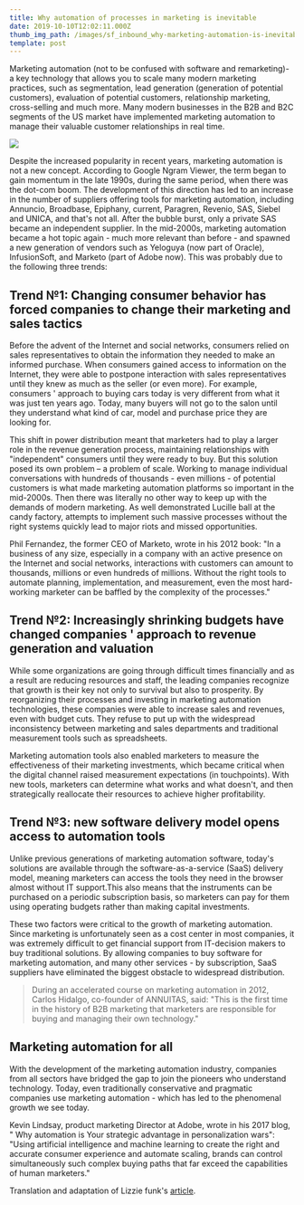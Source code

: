 ```yaml
---
title: Why automation of processes in marketing is inevitable
date: 2019-10-10T12:02:11.000Z
thumb_img_path: /images/sf_inbound_why-marketing-automation-is-inevitable-md.png
template: post
---
```

Marketing automation (not to be confused with software and remarketing)- a key technology that allows you to scale many modern marketing practices, such as segmentation, lead generation (generation of potential customers), evaluation of potential customers, relationship marketing, cross-selling and much more. Many modern businesses in the B2B and B2C segments of the US market have implemented marketing automation to manage their valuable customer relationships in real time.

![](/images/sf_inbound_why-marketing-automation-is-inevitable-md.png)

Despite the increased popularity in recent years, marketing automation is not a new concept. According to Google Ngram Viewer, the term began to gain momentum in the late 1990s, during the same period, when there was the dot-com boom. The development of this direction has led to an increase in the number of suppliers offering tools for marketing automation, including Annuncio, Broadbase, Epiphany, current, Paragren, Revenio, SAS, Siebel and UNICA, and that's not all. After the bubble burst, only a private SAS became an independent supplier. In the mid-2000s, marketing automation became a hot topic again - much more relevant than before - and spawned a new generation of vendors such as Yeloguya (now part of Oracle), InfusionSoft, and Marketo (part of Adobe now). This was probably due to the following three trends:

## Trend №1: Changing consumer behavior has forced companies to change their marketing and sales tactics

Before the advent of the Internet and social networks, consumers relied on sales representatives to obtain the information they needed to make an informed purchase. When consumers gained access to information on the Internet, they were able to postpone interaction with sales representatives until they knew as much as the seller (or even more). For example, consumers ' approach to buying cars today is very different from what it was just ten years ago. Today, many buyers will not go to the salon until they understand what kind of car, model and purchase price they are looking for.

This shift in power distribution meant that marketers had to play a larger role in the revenue generation process, maintaining relationships with "independent" consumers until they were ready to buy. But this solution posed its own problem – a problem of scale. Working to manage individual conversations with hundreds of thousands - even millions - of potential customers is what made marketing automation platforms so important in the mid-2000s. Then there was literally no other way to keep up with the demands of modern marketing. As well demonstrated Lucille ball at the candy factory, attempts to implement such massive processes without the right systems quickly lead to major riots and missed opportunities.

Phil Fernandez, the former CEO of Marketo, wrote in his 2012 book: "In a business of any size, especially in a company with an active presence on the Internet and social networks, interactions with customers can amount to thousands, millions or even hundreds of millions. Without the right tools to automate planning, implementation, and measurement, even the most hard-working marketer can be baffled by the complexity of the processes."

## Trend №2: Increasingly shrinking budgets have changed companies ' approach to revenue generation and valuation

While some organizations are going through difficult times financially and as a result are reducing resources and staff, the leading companies recognize that growth is their key not only to survival but also to prosperity. By reorganizing their processes and investing in marketing automation technologies, these companies were able to increase sales and revenues, even with budget cuts. They refuse to put up with the widespread inconsistency between marketing and sales departments and traditional measurement tools such as spreadsheets.

Marketing automation tools also enabled marketers to measure the effectiveness of their marketing investments, which became critical when the digital channel raised measurement expectations (in touchpoints). With new tools, marketers can determine what works and what doesn't, and then strategically reallocate their resources to achieve higher profitability.

## Trend №3: new software delivery model opens access to automation tools

Unlike previous generations of marketing automation software, today's solutions are available through the software-as-a-service (SaaS) delivery model, meaning marketers can access the tools they need in the browser almost without IT support.This also means that the instruments can be purchased on a periodic subscription basis, so marketers can pay for them using operating budgets rather than making capital investments.

These two factors were critical to the growth of marketing automation. Since marketing is unfortunately seen as a cost center in most companies, it was extremely difficult to get financial support from IT-decision makers to buy traditional solutions. By allowing companies to buy software for marketing automation, and many other services - by subscription, SaaS suppliers have eliminated the biggest obstacle to widespread distribution.

> During an accelerated course on marketing automation in 2012, Carlos Hidalgo, co-founder of ANNUITAS, said: "This is the first time in the history of B2B marketing that marketers are responsible for buying and managing their own technology."

## Marketing automation for all

With the development of the marketing automation industry, companies from all sectors have bridged the gap to join the pioneers who understand technology. Today, even traditionally conservative and pragmatic companies use marketing automation - which has led to the phenomenal growth we see today.

Kevin Lindsay, product marketing Director at Adobe, wrote in his 2017 blog, " Why automation is Your strategic advantage in personalization wars": "Using artificial intelligence and machine learning to create the right and accurate consumer experience and automate scaling, brands can control simultaneously such complex buying paths that far exceed the capabilities of human marketers."

Translation and adaptation of Lizzie funk's [article](https://theblog.adobe.com/three-trends-that-made-marketing-automation-a-must-have/).
